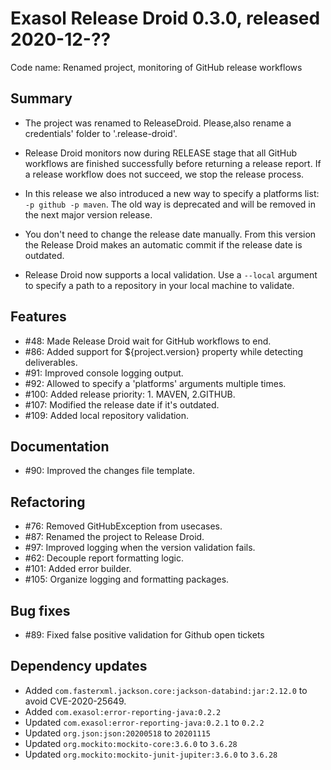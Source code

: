 # Exasol Release Droid 0.3.0, released 2020-12-??

Code name: Renamed project, monitoring of GitHub release workflows

## Summary

- The project was renamed to ReleaseDroid. Please,also rename a credentials' folder to '.release-droid'.
- Release Droid monitors now during RELEASE stage that all GitHub workflows are finished successfully before returning a release report. If a release workflow does not succeed, we stop the release process.

- In this release we also introduced a new way to specify a platforms list: `-p github -p maven`. The old way is deprecated and will be removed in the next major version release.

- You don't need to change the release date manually. From this version the Release Droid makes an automatic commit if the release date is outdated.

- Release Droid now supports a local validation. Use a `--local` argument to specify a path to a repository in your local machine to validate. 

## Features

* #48: Made Release Droid wait for GitHub workflows to end.
* #86: Added support for ${project.version} property while detecting deliverables.
* #91: Improved console logging output.
* #92: Allowed to specify a 'platforms' arguments multiple times.
* #100: Added release priority: 1. MAVEN, 2.GITHUB.
* #107: Modified the release date if it's outdated.
* #109: Added local repository validation.

## Documentation

* #90: Improved the changes file template.

## Refactoring

* #76: Removed GitHubException from usecases.
* #87: Renamed the project to Release Droid.
* #97: Improved logging when the version validation fails.
* #62: Decouple report formatting logic.
* #101: Added error builder.
* #105: Organize logging and formatting packages.

## Bug fixes

* #89: Fixed false positive validation for Github open tickets

## Dependency updates

* Added `com.fasterxml.jackson.core:jackson-databind:jar:2.12.0` to avoid CVE-2020-25649.
* Added `com.exasol:error-reporting-java:0.2.2`
* Updated `com.exasol:error-reporting-java:0.2.1` to `0.2.2`
* Updated `org.json:json:20200518` to `20201115`
* Updated `org.mockito:mockito-core:3.6.0` to `3.6.28`
* Updated `org.mockito:mockito-junit-jupiter:3.6.0` to `3.6.28`
